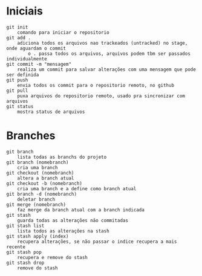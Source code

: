 # Iniciais
    git init
        comando para iniciar o repositorio
    git add .
        adiciona todos os arquivos nao trackeados (untracked) no stage, onde aguardam o commit
            o . passa todos os arquivos, arquivos podem tbm ser passados individualmente
    git commit -m "mensagem"
        realiza um commit para salvar alterações com uma mensagem que pode ser definida
    git push
        envia todos os commit para o repositorio remoto, no github
    git pull
        puxa arquivos do repositorio remoto, usado pra sincronizar com arquivos
    git status
        mostra status de arquivos

# Branches
    git branch 
        lista todas as branchs do projeto
    git branch (nomebranch)
        cria uma branch
    git checkout (nomebranch)
        altera a branch atual
    git checkout -b (nomebranch)
        cria uma branch e a define como branch atual
    git branch -d (nomebranch)
        deletar branch
    git merge (nomebranch)
        faz merge da branch atual com a branch indicada
    git stash
        guarda todas as alterações não commitadas
    git stash list
        lista todos as alterações na stash
    git stash apply (index)
        recupera alterações, se não passar o indice recupera a mais recente
    git stash pop
        recupera e remove do stash
    git stash drop
        remove do stash
    